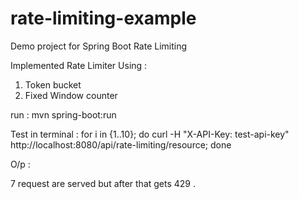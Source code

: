 # rate-limiting-example
Demo project for Spring Boot Rate Limiting 

Implemented Rate Limiter Using  :

1. Token bucket 
2. Fixed Window counter

run : 
mvn spring-boot:run

Test in terminal : 
for i in {1..10}; do   curl -H "X-API-Key: test-api-key" http://localhost:8080/api/rate-limiting/resource; done

O/p : 

7 request are served but after that gets 429 . 